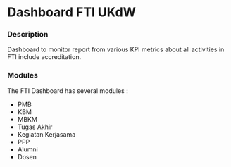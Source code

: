 # **Dashboard FTI UKdW**
### **Description**
Dashboard to monitor report from various KPI metrics about all activities in FTI include accreditation.

### **Modules**
The FTI Dashboard has several modules :
- PMB
- KBM
- MBKM
- Tugas Akhir 
- Kegiatan Kerjasama
- PPP
- Alumni
- Dosen
